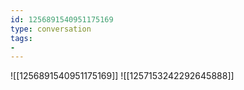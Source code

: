 ```yaml
---
id: 1256891540951175169
type: conversation
tags:
- 
---
```

![[1256891540951175169]]
![[1257153242292645888]]

